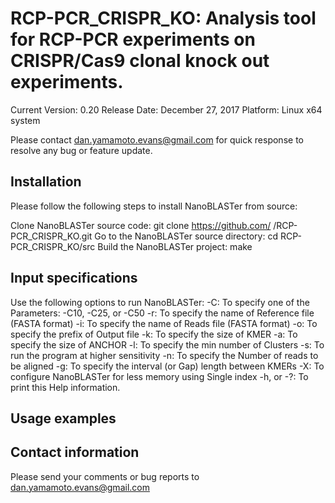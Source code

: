 # RCP-PCR_CRISPR_KO: Analysis tool for RCP-PCR experiments on CRISPR/Cas9 clonal knock out experiments.
Current Version: 0.20
Release Date: December 27, 2017
Platform: Linux x64 system

Please contact dan.yamamoto.evans@gmail.com for quick response to resolve any bug or feature update.

## Installation

Please follow the following steps to install NanoBLASTer from source:

Clone NanoBLASTer source code: git clone https://github.com/ /RCP-PCR_CRISPR_KO.git
Go to the NanoBLASTer source directory: cd RCP-PCR_CRISPR_KO/src 
Build the NanoBLASTer project: make

## Input specifications

Use the following options to run NanoBLASTer:
-C: To specify one of the Parameters: -C10, -C25, or -C50
-r: To specify the name of Reference file (FASTA format)
-i: To specify the name of Reads file (FASTA format)
-o: To specify the prefix of Output file
-k: To specify the size of KMER
-a: To specify the size of ANCHOR
-l: To specify the min number of Clusters
-s: To run the program at higher sensitivity
-n: To specify the Number of reads to be aligned
-g: To specify the interval (or Gap) length between KMERs
-X: To configure NanoBLASTer for less memory using Single index
-h, or -?: To print this Help information.

## Usage examples


## Contact information

Please send your comments or bug reports to dan.yamamoto.evans@gmail.com
